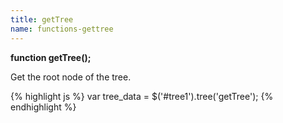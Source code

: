 ```yaml
---
title: getTree
name: functions-gettree
---
```


**function getTree();**

Get the root node of the tree.

{% highlight js %}
var tree_data = $('#tree1').tree('getTree');
{% endhighlight %}
